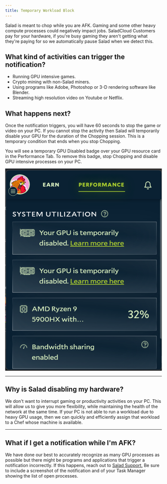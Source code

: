 ```yaml
---
title: Temporary Workload Block
---
```


Salad is meant to chop while you are AFK. Gaming and some other heavy compute processes could negatively impact jobs.
SaladCloud Customers pay for your hardware, if you're busy gaming they aren't getting what they're paying for so we
automatically pause Salad when we detect this.

## **What kind of activities can trigger the notification?**

- Running GPU intensive games.
- Crypto mining with non-Salad miners.
- Using programs like Adobe, Photoshop or 3-D rendering software like Blender.
- Streaming high resolution video on Youtube or Netflix.

## **What happens next?**

Once the notification triggers, you will have 60 seconds to stop the game or video on your PC. If you cannot stop the
activity then Salad will temporarily disable your GPU for the duration of the Chopping session. This is a temporary
condition that ends when you stop Chopping.

You will see a temporary GPU Disabled badge over your GPU resource card in the Performance Tab. To remove this badge,
stop Chopping and disable GPU intensive processes on your PC.

![screenshot showing temporarily disabled hardware](../../../../content/images/faq/salad-app/temporary-workload-block-1.png)

---

## **Why is Salad disabling my hardware?**

We don't want to interrupt gaming or productivity activities on your PC. This will allow us to give you more
flexibility, while maintaining the health of the network at the same time. If your PC is not able to run a workload due
to heavy GPU usage, then we can quickly and efficiently assign that workload to a Chef whose machine is available.

---

## **What if I get a notification while I'm AFK?**

We have done our best to accurately recognize as many GPU processes as possible but there might be programs and
applications that trigger a notification incorrectly. If this happens, reach out to
[Salad Support.](/docs/guides/your-pc/216-how-to-create-a-support-ticket) Be sure to include a screenshot of the
notification and of your Task Manager showing the list of open processes.
